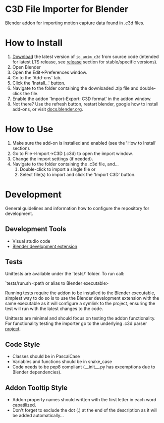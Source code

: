 # C3D File Importer for Blender

Blender addon for importing motion capture data found in .c3d files.

# How to Install

1. [Download](https://github.com/MattiasFredriksson/io_anim_c3d/archive/master.zip) the latest version of `io_anim_c3d` from source code (intended for latest LTS release, see [release](https://github.com/MattiasFredriksson/io_anim_c3d/releases) section for stable/specific versions).
2. Open Blender
3. Open the Edit->Preferences window.
4. Go to the 'Add-ons' tab.
5. Click the 'Install...' button.
6. Navigate to the folder containing the downloaded .zip file and double-click the file.
7. Enable the addon 'Import-Export: C3D format' in the addon window.
8. Not there? Use the refresh button, restart blender, google how to install add-ons, or visit [docs.blender.org](https://docs.blender.org/manual/en/latest/editors/preferences/addons.html).


# How to Use

1. Make sure the add-on is installed and enabled (see the 'How to Install' section).
2. Go to File->Import->C3D (.c3d) to open the import window.
3. Change the import settings (if needed).
4. Navigate to the folder containing the .c3d file, and... 
    1. Double-click to import a single file or
    2. Select file(s) to import and click the 'Import C3D' button.

# Development

General guidelines and information how to configure the repository for development.

Development Tools
-------
- Visual studio code
- [Blender development extension](https://marketplace.visualstudio.com/items?itemName=JacquesLucke.blender-development)

Tests
-------
Unittests are available under the 'tests/' folder. To run call:

`tests/run.sh \<path or alias to Blender executable\>

Running tests require the addon to be installed to the Blender executable, simplest way to do so is to use the Blender development extension with the same executable as it will configure a symlink to the project, ensuring the test will run with the latest changes to the code.

Unittests are minimal and should focus on testing the addon functionality. For functionality testing the importer go to the underlying .c3d parser [project](https://github.com/MattiasFredriksson/py-c3d).


Code Style
-------
- Classes should be in PascalCase
- Variables and functions should be in snake_case
- Code needs to be pep8 compliant (\_\_init\_\_.py has excemptions due to Blender dependencies).

Addon Tooltip Style
-------

- Addon property names should written with the first letter in each word capatilized.
- Don't forget to exclude the dot (.) at the end of the description as it will be added automatically...
